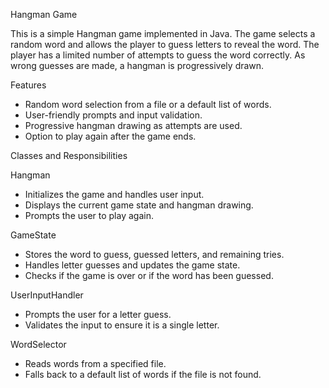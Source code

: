 Hangman Game

This is a simple Hangman game implemented in Java. The game selects a random word and allows the player to guess letters to reveal the word. The player has a limited number of attempts to guess the word correctly. As wrong guesses are made, a hangman is progressively drawn.

Features
- Random word selection from a file or a default list of words.
- User-friendly prompts and input validation.
- Progressive hangman drawing as attempts are used.
- Option to play again after the game ends.


Classes and Responsibilities

Hangman

- Initializes the game and handles user input.
- Displays the current game state and hangman drawing.
- Prompts the user to play again.


GameState

- Stores the word to guess, guessed letters, and remaining tries.
- Handles letter guesses and updates the game state.
- Checks if the game is over or if the word has been guessed.


UserInputHandler

- Prompts the user for a letter guess.
- Validates the input to ensure it is a single letter.
  
WordSelector

- Reads words from a specified file.
- Falls back to a default list of words if the file is not found.
